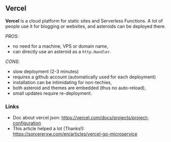 ## Vercel

**Vercel** is a cloud platform for static sites and Serverless Functions. A lot of people use it for blogging or websites, and asteroids can be deployed there.

*PROS*:

* no need for a machine, VPS or domain name,
* can directly use an asteroid as a `http.Handler`.

*CONS*:

* slow deployment (2-3 minutes)
* requires a github account (automatically used for each deployment)
* installation can be intimidating for non-techies,
* both asteroid and themes are embedded (thus no auto-reload),
* small updates require re-deployment.

### Links

* Doc about vercel.json:  https://vercel.com/docs/projects/project-configuration
* This article helped a lot (Thanks!): https://sorcererxw.com/en/articles/vercel-go-microservice
